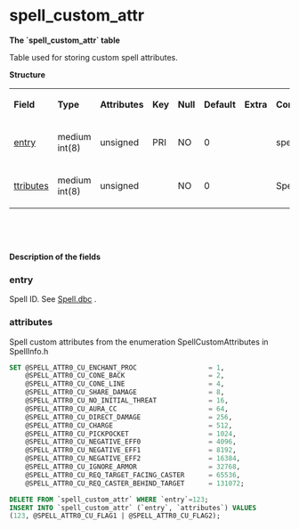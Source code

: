 # spell\_custom\_attr


**The \`spell\_custom\_attr\` table**

Table used for storing custom spell attributes.

**Structure**

<table>
<colgroup>
<col width="12%" />
<col width="12%" />
<col width="12%" />
<col width="12%" />
<col width="12%" />
<col width="12%" />
<col width="12%" />
<col width="12%" />
</colgroup>
<tbody>
<tr class="odd">
<td><p><strong>Field</strong></p></td>
<td><p><strong>Type</strong></p></td>
<td><p><strong>Attributes</strong></p></td>
<td><p><strong>Key</strong></p></td>
<td><p><strong>Null</strong></p></td>
<td><p><strong>Default</strong></p></td>
<td><p><strong>Extra</strong></p></td>
<td><p><strong>Comment</strong></p></td>
</tr>
<tr class="even">
<td><p><a href="#entry">entry</a></p></td>
<td><p>medium int(8)</p></td>
<td><p>unsigned</p></td>
<td><p>PRI</p></td>
<td><p>NO</p></td>
<td><p>0</p></td>
<td><p> </p></td>
<td><p>spell id</p></td>
</tr>
<tr class="odd">
<td><p><a href="#attributes">ttributes</a></p></td>
<td><p>medium int(8)</p></td>
<td><p>unsigned</p></td>
<td><p> </p></td>
<td><p>NO</p></td>
<td><p>0</p></td>
<td><p> </p></td>
<td><p>SpellCustomAttributes</p></td>
</tr>
</tbody>
</table>

 

 

**Description of the fields**

### entry

Spell ID. See [Spell.dbc](spell_dbc) .

### attributes

Spell custom attributes from the enumeration SpellCustomAttributes in SpellInfo.h

``` sql
SET @SPELL_ATTR0_CU_ENCHANT_PROC                  = 1,
    @SPELL_ATTR0_CU_CONE_BACK                     = 2,
    @SPELL_ATTR0_CU_CONE_LINE                     = 4,
    @SPELL_ATTR0_CU_SHARE_DAMAGE                  = 8,
    @SPELL_ATTR0_CU_NO_INITIAL_THREAT             = 16,
    @SPELL_ATTR0_CU_AURA_CC                       = 64,
    @SPELL_ATTR0_CU_DIRECT_DAMAGE                 = 256,
    @SPELL_ATTR0_CU_CHARGE                        = 512,
    @SPELL_ATTR0_CU_PICKPOCKET                    = 1024,
    @SPELL_ATTR0_CU_NEGATIVE_EFF0                 = 4096,
    @SPELL_ATTR0_CU_NEGATIVE_EFF1                 = 8192,
    @SPELL_ATTR0_CU_NEGATIVE_EFF2                 = 16384,
    @SPELL_ATTR0_CU_IGNORE_ARMOR                  = 32768,
    @SPELL_ATTR0_CU_REQ_TARGET_FACING_CASTER      = 65536,
    @SPELL_ATTR0_CU_REQ_CASTER_BEHIND_TARGET      = 131072;

DELETE FROM `spell_custom_attr` WHERE `entry`=123;
INSERT INTO `spell_custom_attr` (`entry`, `attributes`) VALUES
(123, @SPELL_ATTR0_CU_FLAG1 | @SPELL_ATTR0_CU_FLAG2);
```


